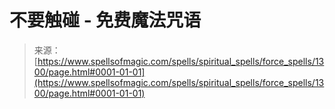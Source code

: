 <!--yml

category: 未分类

date: 2024-06-12 18:34:18

-->

# 不要触碰 - 免费魔法咒语

> 来源：[https://www.spellsofmagic.com/spells/spiritual_spells/force_spells/1300/page.html#0001-01-01](https://www.spellsofmagic.com/spells/spiritual_spells/force_spells/1300/page.html#0001-01-01)
